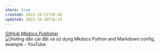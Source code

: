 ```yaml
---
share: true
created: 2023-10-21T20:49
updated: 2023-10-30T18:19
---
```

[GitHub Mkdocs Publisher](GitHub%20Mkdocs%20Publisher.md)
![Hướng dẫn cài đặt và sử dụng Mkdocs Python and Markdown config, example - YouTube](https://youtu.be/TMpZulzUfDw)
